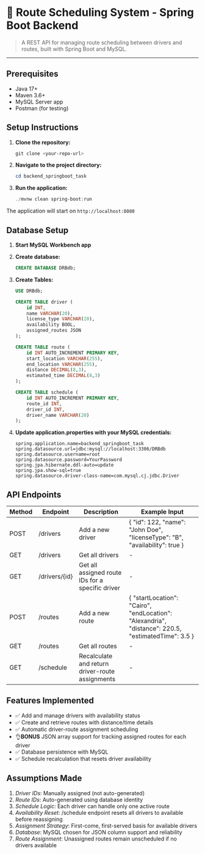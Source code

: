 # 🚗 Route Scheduling System - Spring Boot Backend

> A REST API for managing route scheduling between drivers and routes, built with Spring Boot and MySQL.

---

## Prerequisites

- Java 17+
- Maven 3.6+
- MySQL Server app
- Postman (for testing)

## Setup Instructions

1. **Clone the repository:**
   ```powershell
   git clone <your-repo-url>
   ```

2. **Navigate to the project directory:**
   ```powershell
   cd backend_springboot_task
   ```

3. **Run the application:**
   ```powershell
   ./mvnw clean spring-boot:run
   ```

The application will start on `http://localhost:8080`

## Database Setup

1. **Start MySQL Workbench app**

2. **Create database:**
   ```sql
   CREATE DATABASE DRBdb;
   ```

3. **Create Tables:**
   ```sql
   USE DRBdb;
   
   CREATE TABLE driver (
       id INT,
       name VARCHAR(20),
       license_type VARCHAR(20),
       availability BOOL,
       assigned_routes JSON  
   );
   
   CREATE TABLE route (
       id INT AUTO_INCREMENT PRIMARY KEY,
       start_location VARCHAR(255),
       end_location VARCHAR(255),
       distance DECIMAL(8,3),
       estimated_time DECIMAL(8,3) 
   );
   
   CREATE TABLE schedule (
       id INT AUTO_INCREMENT PRIMARY KEY,
       route_id INT,
       driver_id INT,
       driver_name VARCHAR(20)
   );
   ```

4. **Update application.properties with your MySQL credentials:**
   ```properties
   spring.application.name=backend_springboot_task
   spring.datasource.url=jdbc:mysql://localhost:3306/DRBdb
   spring.datasource.username=root
   spring.datasource.password=YourPassword
   spring.jpa.hibernate.ddl-auto=update
   spring.jpa.show-sql=true
   spring.datasource.driver-class-name=com.mysql.cj.jdbc.Driver
   ```

## API Endpoints

| Method | Endpoint | Description | Example Input |
|--------|---------|-------------|---------------|
| POST   | /drivers | Add a new driver | { "id": 122, "name": "John Doe", "licenseType": "B", "availability": true }  |
| GET    | /drivers | Get all drivers | - |
| GET    | /drivers/{id} | Get all assigned route IDs for a specific driver | - |
| POST   | /routes | Add a new route | { "startLocation": "Cairo", "endLocation": "Alexandria", "distance": 220.5, "estimatedTime": 3.5 }  |
| GET    | /routes | Get all routes | - |
| GET    | /schedule | Recalculate and return driver-route assignments | - |

## Features Implemented

- ✅ Add and manage drivers with availability status
- ✅ Create and retrieve routes with distance/time details
- ✅ Automatic driver-route assignment scheduling
- 👌**BONUS** JSON array support for tracking assigned routes for each driver
- ✅ Database persistence with MySQL
- ✅ Schedule recalculation that resets driver availability

## Assumptions Made

1. *Driver IDs*: Manually assigned (not auto-generated)
2. *Route IDs*: Auto-generated using database identity
3. *Schedule Logic*: Each driver can handle only one active route
4. *Availability Reset*: /schedule endpoint resets all drivers to available before reassigning
5. *Assignment Strategy*: First-come, first-served basis for available drivers
6. *Database*: MySQL chosen for JSON column support and reliability
7. *Route Assignment*: Unassigned routes remain unscheduled if no drivers available

